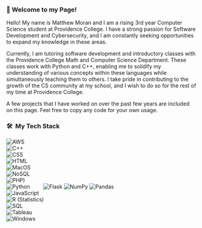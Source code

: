 ### 👋 Welcome to my Page!
Hello! My name is Matthew Moran and I am a rising 3rd year Computer Science student at Providence College. I have a strong passion for Software Development and Cybersecurity, and I am constantly seeking opportunities to expand my knowledge in these areas. 

Currently, I am tutoring software development and introductory classes with the Providence College Math and Computer Science Department. These classes work with Python and C++, enabling me to solidify my understanding of various concepts within these languages while simultaneously teaching them to others. I take pride in contributing to the growth of the CS community at my school, and I wish to do so for the rest of my time at Providence College. 

A few projects that I have worked on over the past few years are included on this page. Feel free to copy any code for your own usage.


### 🛠 &nbsp;My Tech Stack
![AWS](https://img.shields.io/badge/AWS-AECBFA?logo=Amazon%20AWS)
<br>
![C++](https://img.shields.io/badge/C++-AECBFA?logo=C%2B%2B&logoColor=00599C)
<br>
![CSS](https://img.shields.io/badge/CSS-AECBFA?logo=CSS3&logoColor=1572B6)
<br>
![HTML](https://img.shields.io/badge/HTML-AECBFA?logo=HTML5)
<br>
![MacOS](https://img.shields.io/badge/MacOS-AECBFA?logo=apple)
<br>
![NoSQL](https://img.shields.io/badge/NoSQL-AECBFA?)
<br>
![PHP)](https://img.shields.io/badge/PHP-AECBFA?logo=php&logoColor=777BB4)
<br>
![Python](https://img.shields.io/badge/Python-AECBFA?logo=python)&nbsp;&nbsp;&nbsp;&nbsp;&nbsp;&nbsp;&nbsp;&nbsp;
![Flask](https://img.shields.io/badge/Flask-AECBFA?logo=flask)
![NumPy](https://img.shields.io/badge/NumPy-AECBFA?logo=numpy)
![Pandas](https://img.shields.io/badge/Pandas-AECBFA?logo=pandas)
<br> 
![JavaScript](https://img.shields.io/badge/JavaScript-AECBFA?logo=javascript)
<br>
![R (Statistics)](https://img.shields.io/badge/R-AECBFA?logo=R&logoColor=276DC3)
<br>
![SQL](https://img.shields.io/badge/SQL-AECBFA?)
<br>
![Tableau](https://img.shields.io/badge/Tableau-AECBFA?logo=tableau&logoColor=E97627)
<br>
![Windows](https://img.shields.io/badge/Windows-AECBFA?logo=windows&logoColor=0078D4)
